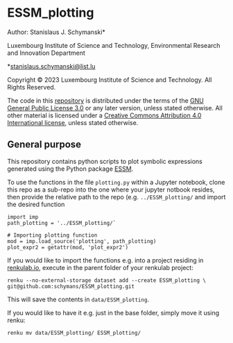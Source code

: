 # ESSM_plotting
Author: Stanislaus J. Schymanski*

Luxembourg Institute of Science and Technology, Environmental Research and Innovation Department

*stanislaus.schymanski@list.lu

Copyright © 2023 Luxembourg Institute of Science and Technology. All Rights Reserved.

The code in this [repository](https://github.com/schymans/ESSM_plotting) is distributed under the terms of the [GNU General Public License 3.0](https://www.gnu.org/licenses/gpl-3.0.html) or any later version, unless stated otherwise. All other material is licensed under a [Creative Commons Attribution 4.0 International license](https://creativecommons.org/licenses/by/4.0/), unless stated otherwise.

## General purpose
This repository contains python scripts to plot symbolic expressions generated using the Python package [ESSM](https://essm.readthedocs.io). 

To use the functions in the file `plotting.py` within a Jupyter notebook, clone this repo as a sub-repo into the one where your jupyter notbook resides, then provide the relative path to the repo (e.g. `../ESSM_plotting/` and import the desired function
```
import imp
path_plotting = '../ESSM_plotting/`

# Importing plotting function
mod = imp.load_source('plotting', path_plotting)
plot_expr2 = getattr(mod, 'plot_expr2')
```

If you would like to import the functions e.g. into a project residing in [renkulab.io](https://renkulab.io/), execute in the parent folder of your renkulab project:
```
renku --no-external-storage dataset add --create ESSM_plotting \
git@github.com:schymans/ESSM_plotting.git
```
This will save the contents in `data/ESSM_plotting`. 

If you would like to have it e.g. just in the base folder, simply move it using renku:
```
renku mv data/ESSM_plotting/ ESSM_plotting/
```


